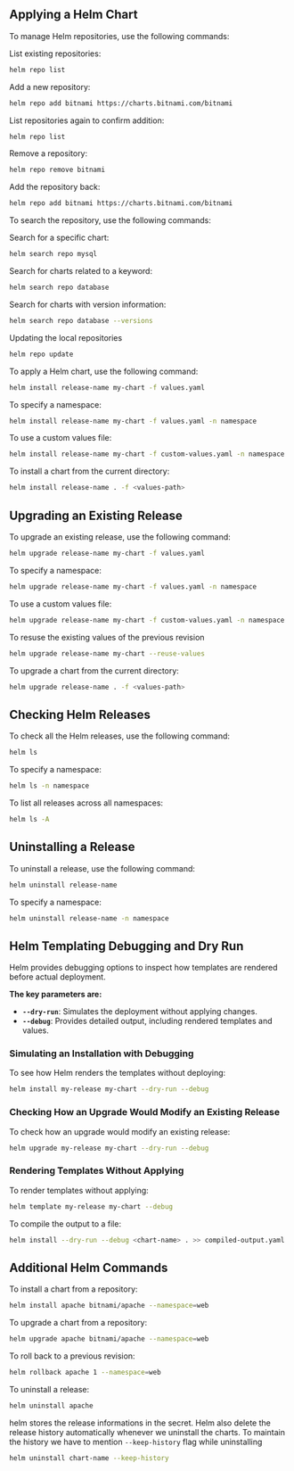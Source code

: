 
## Applying a Helm Chart

To manage Helm repositories, use the following commands:

List existing repositories:

```sh
helm repo list
```

Add a new repository:

```sh
helm repo add bitnami https://charts.bitnami.com/bitnami
```

List repositories again to confirm addition:

```sh
helm repo list
```

Remove a repository:

```sh
helm repo remove bitnami
```

Add the repository back:

```sh
helm repo add bitnami https://charts.bitnami.com/bitnami
```

To search the repository, use the following commands:

Search for a specific chart:

```sh
helm search repo mysql
```

Search for charts related to a keyword:

```sh
helm search repo database
```

Search for charts with version information:

```sh
helm search repo database --versions
```

Updating the local repositories
```sh
helm repo update
```

To apply a Helm chart, use the following command:

```sh
helm install release-name my-chart -f values.yaml
```

To specify a namespace:

```sh
helm install release-name my-chart -f values.yaml -n namespace
```

To use a custom values file:

```sh
helm install release-name my-chart -f custom-values.yaml -n namespace
```

To install a chart from the current directory:

```sh
helm install release-name . -f <values-path>
```

## Upgrading an Existing Release

To upgrade an existing release, use the following command:

```sh
helm upgrade release-name my-chart -f values.yaml
```

To specify a namespace:

```sh
helm upgrade release-name my-chart -f values.yaml -n namespace
```

To use a custom values file:

```sh
helm upgrade release-name my-chart -f custom-values.yaml -n namespace
```

To resuse the existing values of the previous revision
```sh
helm upgrade release-name my-chart --reuse-values
```



To upgrade a chart from the current directory:

```sh
helm upgrade release-name . -f <values-path>
```

## Checking Helm Releases

To check all the Helm releases, use the following command:

```sh
helm ls
```

To specify a namespace:

```sh
helm ls -n namespace
```

To list all releases across all namespaces:

```sh
helm ls -A
```

## Uninstalling a Release

To uninstall a release, use the following command:

```sh
helm uninstall release-name
```

To specify a namespace:

```sh
helm uninstall release-name -n namespace
```

## Helm Templating Debugging and Dry Run

Helm provides debugging options to inspect how templates are rendered before actual deployment.

**The key parameters are:**

- **`--dry-run`**: Simulates the deployment without applying changes.
- **`--debug`**: Provides detailed output, including rendered templates and values.

### Simulating an Installation with Debugging

To see how Helm renders the templates without deploying:

```sh
helm install my-release my-chart --dry-run --debug
```

### Checking How an Upgrade Would Modify an Existing Release

To check how an upgrade would modify an existing release:

```sh
helm upgrade my-release my-chart --dry-run --debug
```

### Rendering Templates Without Applying

To render templates without applying:

```sh
helm template my-release my-chart --debug
```

To compile the output to a file:

```sh
helm install --dry-run --debug <chart-name> . >> compiled-output.yaml
```

## Additional Helm Commands

To install a chart from a repository:

```sh
helm install apache bitnami/apache --namespace=web
```

To upgrade a chart from a repository:

```sh
helm upgrade apache bitnami/apache --namespace=web
```

To roll back to a previous revision:

```sh
helm rollback apache 1 --namespace=web
```

To uninstall a release:

```sh
helm uninstall apache
```

helm stores the release informations in the secret. Helm also delete the release history automatically whenever we uninstall the charts. To maintain the history we have to mention `--keep-history` flag while uninstalling

```sh
helm uninstall chart-name --keep-history
```


